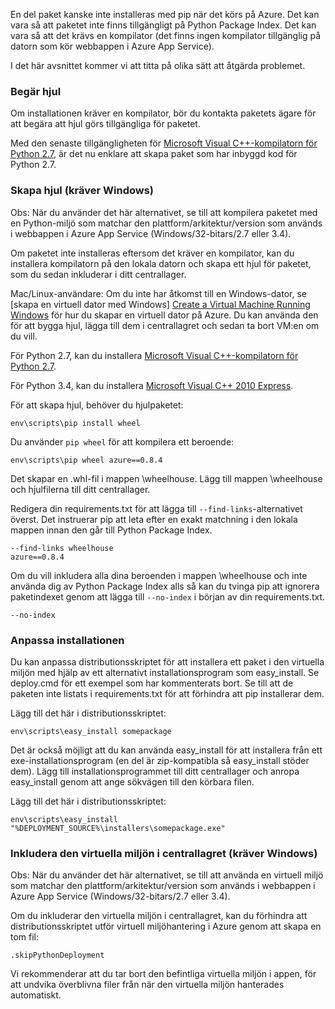 En del paket kanske inte installeras med pip när det körs på Azure.  Det kan vara så att paketet inte finns tillgängligt på Python Package Index.  Det kan vara så att det krävs en kompilator (det finns ingen kompilator tillgänglig på datorn som kör webbappen i Azure App Service).

I det här avsnittet kommer vi att titta på olika sätt att åtgärda problemet.

### <a name="request-wheels"></a>Begär hjul
Om installationen kräver en kompilator, bör du kontakta paketets ägare för att begära att hjul görs tillgängliga för paketet.

Med den senaste tillgängligheten för [Microsoft Visual C++-kompilatorn för Python 2.7][Microsoft Visual C++ Compiler for Python 2.7], är det nu enklare att skapa paket som har inbyggd kod för Python 2.7.

### <a name="build-wheels-requires-windows"></a>Skapa hjul (kräver Windows)
Obs: När du använder det här alternativet, se till att kompilera paketet med en Python-miljö som matchar den plattform/arkitektur/version som används i webbappen i Azure App Service (Windows/32-bitars/2.7 eller 3.4).

Om paketet inte installeras eftersom det kräver en kompilator, kan du installera kompilatorn på den lokala datorn och skapa ett hjul för paketet, som du sedan inkluderar i ditt centrallager.

Mac/Linux-användare: Om du inte har åtkomst till en Windows-dator, se [skapa en virtuell dator med Windows] [ Create a Virtual Machine Running Windows] för hur du skapar en virtuell dator på Azure.  Du kan använda den för att bygga hjul, lägga till dem i centrallagret och sedan ta bort VM:en om du vill. 

För Python 2.7, kan du installera [Microsoft Visual C++-kompilatorn för Python 2.7][Microsoft Visual C++ Compiler for Python 2.7].

För Python 3.4, kan du installera [Microsoft Visual C++ 2010 Express][Microsoft Visual C++ 2010 Express].

För att skapa hjul, behöver du hjulpaketet:

    env\scripts\pip install wheel

Du använder `pip wheel` för att kompilera ett beroende:

    env\scripts\pip wheel azure==0.8.4

Det skapar en .whl-fil i mappen \wheelhouse.  Lägg till mappen \wheelhouse och hjulfilerna till ditt centrallager.

Redigera din requirements.txt för att lägga till `--find-links`-alternativet överst. Det instruerar pip att leta efter en exakt matchning i den lokala mappen innan den går till Python Package Index.

    --find-links wheelhouse
    azure==0.8.4

Om du vill inkludera alla dina beroenden i mappen \wheelhouse och inte använda dig av Python Package Index alls så kan du tvinga pip att ignorera paketindexet genom att lägga till `--no-index` i början av din requirements.txt.

    --no-index

### <a name="customize-installation"></a>Anpassa installationen
Du kan anpassa distributionsskriptet för att installera ett paket i den virtuella miljön med hjälp av ett alternativt installationsprogram som easy\_install.  Se deploy.cmd för ett exempel som har kommenterats bort.  Se till att de paketen inte listats i requirements.txt för att förhindra att pip installerar dem.

Lägg till det här i distributionsskriptet:

    env\scripts\easy_install somepackage

Det är också möjligt att du kan använda easy\_install för att installera från ett exe-installationsprogram (en del är zip-kompatibla så easy\_install stöder dem).  Lägg till installationsprogrammet till ditt centrallager och anropa easy\_install genom att ange sökvägen till den körbara filen.

Lägg till det här i distributionsskriptet:

    env\scripts\easy_install "%DEPLOYMENT_SOURCE%\installers\somepackage.exe"

### <a name="include-the-virtual-environment-in-the-repository-requires-windows"></a>Inkludera den virtuella miljön i centrallagret (kräver Windows)
Obs: När du använder det här alternativet, se till att använda en virtuell miljö som matchar den plattform/arkitektur/version som används i webbappen i Azure App Service (Windows/32-bitars/2.7 eller 3.4).

Om du inkluderar den virtuella miljön i centrallagret, kan du förhindra att distributionsskriptet utför virtuell miljöhantering i Azure genom att skapa en tom fil:

    .skipPythonDeployment

Vi rekommenderar att du tar bort den befintliga virtuella miljön i appen, för att undvika överblivna filer från när den virtuella miljön hanterades automatiskt.

[Create a Virtual Machine Running Windows]: http://azure.microsoft.com/documentation/articles/virtual-machines-windows-hero-tutorial/
[Microsoft Visual C++ Compiler for Python 2.7]: http://aka.ms/vcpython27
[Microsoft Visual C++ 2010 Express]: http://go.microsoft.com/?linkid=9709949
